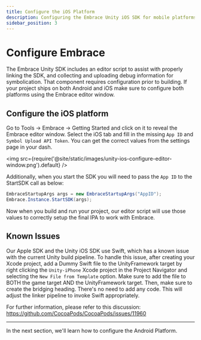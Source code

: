 ```yaml
---
title: Configure the iOS Platform
description: Configuring the Embrace Unity iOS SDK for mobile platforms
sidebar_position: 3
---
```


# Configure Embrace

The Embrace Unity SDK includes an editor script to assist with properly linking the SDK, and collecting and uploading debug information for symbolication. That component requires configuration prior to building. If your project ships on both Android and iOS make sure to configure both platforms using the Embrace editor window.

## Configure the iOS platform

Go to Tools -> Embrace -> Getting Started and click on it to reveal the Embrace editor window. Select the iOS tab and fill in the missing `App ID` and `Symbol Upload API Token`. You can get the correct values from the settings page in your dash.

<img src={require('@site/static/images/unity-ios-configure-editor-window.png').default} />

Additionally, when you start the SDK you will need to pass the `App ID` to the StartSDK call as below:

```cs
EmbraceStartupArgs args = new EmbraceStartupArgs("AppID");
Embrace.Instance.StartSDK(args);
```

Now when you build and run your project, our editor script will use those values to correctly setup the final IPA to work with Embrace.

## Known Issues

Our Apple SDK and the Unity iOS SDK use Swift, which has a known issue with the current Unity build pipeline. To handle this issue, after creating your Xcode project, add a Dummy Swift file to the UnityFramework target by right clicking the `Unity-iPhone` Xcode project in the Project Navigator and selecting the `New File from Template` option. Make sure to add the file to BOTH the game target AND the UnityFramework target. Then, make sure to create the bridging heading. There's no need to add any code. This will adjust the linker pipeline to invoke Swift appropriately.

For further information, please refer to this discussion: https://github.com/CocoaPods/CocoaPods/issues/11960

---

In the next section, we'll learn how to configure the Android Platform.
